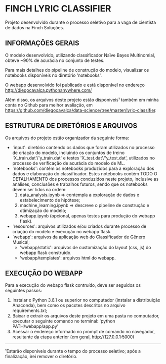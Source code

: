 ﻿# FINCH LYRIC CLASSIFIER

Projeto desenvolvido durante o processo seletivo para a vaga de cientista de dados na Finch Soluções.

## INFORMAÇÕES GERAIS

O modelo desenvolvido, utilizando classificador Naïve Bayes Multinomial, obteve ~90% de acurácia no conjunto de testes. 

Para mais detalhes do pipeline de construção do modelo, visualizar os notebooks disponíveis no diretório 'notebooks'.

O webapp desenvolvido foi publicado e está disponível no endereço http://diegocavalca.pythonanywhere.com/

Além disso, os arquivos deste projeto estão disponíveis¹ também em minha conta no Github para melhor avaliação, em https://github.com/diegocavalca/data-science/tree/master/lyric-classifier.

## ESTRUTURA DE DIRETÓRIOS E ARQUIVOS

Os arquivos do projeto estão organizador da seguinte forma:

- 'input': diretório contendo os dados que foram utilizados no processo de criação do modelo, incluindo os conjuntos de treino 'X_train.dat'/'y_train.dat' e testes 'X_test.dat'/'y_test.dat', utilizados no processo de verificação de acurácia do modelo de ML.
- 'notebooks': contém os notebooks produzidos para a exploração dos dados e elaboração do classificador. Estes notebooks contém TODO O DETALHAMENTO dos processos conduzidos neste projeto, inclusive as análises, conclusões e trabalhos futuros, sendo que os notebooks devem ser lidos na ordem:
	1. data_analysis.ipynb => contempla a exploração de dados e estabelecimento de hipótese;
	2. machine_learning.ipynb => descreve o pipeline de construção e otimização do modelo;
	3. webapp.ipynb (opcional, apenas testes para produção do webapp flask).
- 'resources': arquivos utilizados e/ou criados durante processo de criação do modelo e execução no webapp flask.
- 'webapp': arquivos da aplicação web do Classificador de Gênero Musical;
	- 'webapp/static': arquivos de customização do layout (css, js) do webapp flask construído.
	- 'webapp/templates': arquivos html do webapp.

## EXECUÇÃO DO WEBAPP

Para a execução do webapp flask contruído, deve ser seguidos os seguintes passos:

1. Instalar o Python 3.6.1 ou superior no computador (instalar a distribuição Anaconda), bem como os pacotes descritos no arquivo requirements.txt;
2. Baixar e extrair os arquivos deste projeto em uma pasta no computador, executar o seguinte comando no terminal:
	'python PATH/webapp/app.py'
3. Acessar o endereço informado no prompt de comando no navegador, resultante da etapa anterior (em geral, http://127.0.0.1:5000)

---
¹Estarão disponíveis durante o tempo do processo seletivo; após a finalização, irei remover o diretório.
